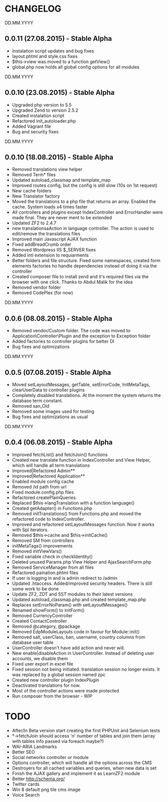 # CHANGELOG

DD.MM.YYYY
## 0.0.11 (27.08.2015) - Stable Alpha
- Instalation script updates and bug fixes
- layout.phtml and style.css fixes
- $this->view was moved to a function getView()
- global.php now holds all global config options for all modules

DD.MM.YYYY
## 0.0.10 (23.08.2015) - Stable Alpha
- Upgraded php version to 5.5
- Upgraded Zend to version 2.5.2
- Created instalation script
- Refactored init_autoloader.php
- Added Vagrant file
- Bug and security fixes

DD.MM.YYYY
## 0.0.10 (18.08.2015) - Stable Alpha
- Removed translations view helper
- Removed Term* files
- Updated autoload_classmap and template_map
- Improved routes config, but the config is still slow (10s on 1st request)
- New cache folders
- New Translator factory
- Moved the translations to a php file that returns an array. Enabled the cache. System loads x4 times faster
- All controllers and plugins except IndexController and ErrorHandler were made final. They are never ment to be extended
- Updated ZF2 to 2.4.7
- new translationsaAction in language controller. The action is used to edit/remove the translations files
- Improved main Javascript AJAX function
- Fixed addBreadCrumb order
- Removed Wordpress IIS $_SERVER fixes
- Added intl extension to requiarments
- Better folders and file structure. Fixed some namespaces, created form elements factories ho handle dependencies instead of doing it via the controller
- Created composer file to install zend and it's required files via the browser with one click. Thanks to Abdul Malik for the idea
- Removed vendor folder
- Removed CodePlex (for now)

DD.MM.YYYY
## 0.0.6 (08.08.2015) - Stable Alpha
- Removed vendor/Custom folder. The code was moved to Application\Controller\Plugin and the exception to Exception folder
- Added factories to controller plugins for better DI
- Bug fixes and optimizations

DD.MM.YYYY
## 0.0.5 (07.08.2015) - Stable Alpha
- Moved setLayoutMessages, getTable, setErrorCode, InitMetaTags, clearUserData to controller plugins
- Completely disabled translations. At the moment the system returns the database term constant.
- Removed san_Old
- Removed some images used for testing
- Bug fixes and optimizations as usual

DD.MM.YYYY
## 0.0.4 (06.08.2015) - Stable Alpha
 - Improved fetchList() and fetchJoin() functions
 - Created new translate function in IndexController and View Helper, which will handle all term translations
 - Improved|Refactored Admin\*\*
 - Improved|Refactored Application\*\*
 - Enabled module config cache
 - Removed /id path from url
 - Fixed module.config.php files
 - Refactored createPlainQueries.
 - Replaced $this->langTranslation with a function language()
 - Created getAdapter() in Functions.php
 - Removed initTranslations() from Functions.php and moved the refactored code to IndexController.
 - Improved and refactored setLayoutMessages function. Now it works with Spl iterators.
 - Removed $this->cache and $this->initCache()
 - Removed SM from controllers
 - initMetaTags() improvements
 - Removed initViewVars()
 - Fixed variable check in checkIdentity()
 - Deleted unused Params.php View Helper and AjaxSearchForm.php
 - Removed ServiceManager from all files
 - Refactored paination.phtml files
 - If user is logging in and is admin redirect to /admin
 - Updated .htaccess. Added/improved security headers. There is still some work to be done
 - Update ZF2, ZDT and SST modules to their latest versions
 - Updated autoload_classmap.php and created template_map.php
 - Replaces setErrorNoParam() with setLayoutMessages()
 - Renamed showForm() to initForm()
 - Removed CurrencyController
 - Created ContactController
 - Removed @category, @package
 - Removed EdpModuleLayouts code in favour for Module::init()
 - Removed salt, userClass, ban, username, country columns from database user table
 - UserController doesn't have add action and never will.
 - New enable|disableAction in UserController. Instead of deleting user accounts, we disable them
 - Fixed user export in excel file
 - Fixed session not being initiated. translation session no longer exists. It was replaced by a global session named zpc
 - Created new controller plugin IndexPlugin
 - Deactivated translations for now.
 - Most of the controller actions were made protected
 - Run composer from the browser - WIP

# TODO
 - After/In Beta version start creating the first PHPUnit and Selenium tests
 - *->fetchJoin should access 'n' number of tables and join them (array with tables info passed via foreach maybe?)
 - WAI-ARIA Landmarks
 - Better SEO
 - Social networks controller or module
 - Options controller, which will handle all the options across the CMS
 - Destroyers for all cached variables and queries, when new data is set
 - Finish the AJAX gallery and implement it as LearnZF2 module
 - Better http://schema.org/
 - Twitter cards
 - Win 8 default png tile cms image
 - Voice Search
